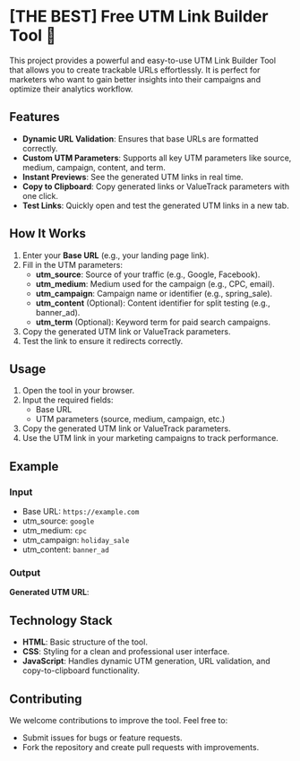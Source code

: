 # [THE BEST] Free UTM Link Builder Tool 🚀

This project provides a powerful and easy-to-use UTM Link Builder Tool that allows you to create trackable URLs effortlessly. It is perfect for marketers who want to gain better insights into their campaigns and optimize their analytics workflow.

## Features
- **Dynamic URL Validation**: Ensures that base URLs are formatted correctly.
- **Custom UTM Parameters**: Supports all key UTM parameters like source, medium, campaign, content, and term.
- **Instant Previews**: See the generated UTM links in real time.
- **Copy to Clipboard**: Copy generated links or ValueTrack parameters with one click.
- **Test Links**: Quickly open and test the generated UTM links in a new tab.

## How It Works
1. Enter your **Base URL** (e.g., your landing page link).
2. Fill in the UTM parameters:
   - **utm_source**: Source of your traffic (e.g., Google, Facebook).
   - **utm_medium**: Medium used for the campaign (e.g., CPC, email).
   - **utm_campaign**: Campaign name or identifier (e.g., spring_sale).
   - **utm_content** (Optional): Content identifier for split testing (e.g., banner_ad).
   - **utm_term** (Optional): Keyword term for paid search campaigns.
3. Copy the generated UTM link or ValueTrack parameters.
4. Test the link to ensure it redirects correctly.

## Usage
1. Open the tool in your browser.
2. Input the required fields:
   - Base URL
   - UTM parameters (source, medium, campaign, etc.)
3. Copy the generated UTM link or ValueTrack parameters.
4. Use the UTM link in your marketing campaigns to track performance.

## Example
### Input
- Base URL: `https://example.com`
- utm_source: `google`
- utm_medium: `cpc`
- utm_campaign: `holiday_sale`
- utm_content: `banner_ad`

### Output
**Generated UTM URL**:

## Technology Stack
- **HTML**: Basic structure of the tool.
- **CSS**: Styling for a clean and professional user interface.
- **JavaScript**: Handles dynamic UTM generation, URL validation, and copy-to-clipboard functionality.

## Contributing
We welcome contributions to improve the tool. Feel free to:
- Submit issues for bugs or feature requests.
- Fork the repository and create pull requests with improvements.

